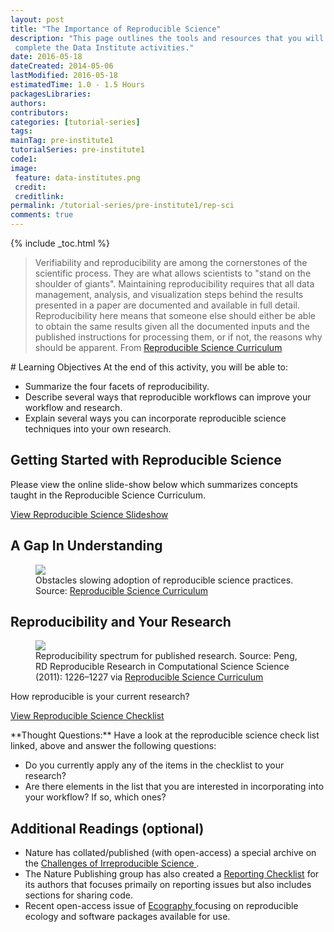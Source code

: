 ```yaml
---
layout: post
title: "The Importance of Reproducible Science"
description: "This page outlines the tools and resources that you will need to
 complete the Data Institute activities."
date: 2016-05-18
dateCreated: 2014-05-06
lastModified: 2016-05-18
estimatedTime: 1.0 - 1.5 Hours
packagesLibraries:
authors:
contributors:
categories: [tutorial-series]
tags:
mainTag: pre-institute1
tutorialSeries: pre-institute1
code1:
image:
 feature: data-institutes.png
 credit:
 creditlink:
permalink: /tutorial-series/pre-institute1/rep-sci
comments: true
---
```


{% include _toc.html %}


> Verifiability and reproducibility are among the cornerstones of the scientific
> process. They are what allows scientists to "stand on the shoulder of giants".
> Maintaining reproducibility requires that all data management, analysis, and
> visualization steps behind the results presented in a paper are documented and
> available in full detail. Reproducibility here means that someone else should
> either be able to obtain the same results given all the documented inputs and
> the published instructions for processing them, or if not, the reasons why
> should be apparent.
From <a href="https://github.com/Reproducible-Science-Curriculum/bosc2015/blob/master/BOSC2015-abstract-ReprSciCurriculum.pdf" target="_blank"> Reproducible Science Curriculum </a>

<div id="objectives" markdown="1">
# Learning Objectives
At the end of this activity, you will be able to:

* Summarize the four facets of reproducibility.
* Describe several ways that reproducible workflows can improve your workflow and research.
* Explain several ways you can incorporate reproducible science techniques into
your own research.
</div>

## Getting Started with Reproducible Science

Please view the online slide-show below which summarizes concepts taught in the
Reproducible Science Curriculum.

<a  class="btn btn-info" href="http://neon-workwithdata.github.io/slide-shows/intro-reprod-science.html" target="_blank">View Reproducible Science Slideshow</a>

## A Gap In Understanding

<figure>
	<a href="{{ site.baseurl }}/images/pre-institute-content/RepSci/UnderstandingGap_RepSciCur.png">
	<img src="{{ site.baseurl }}/images/pre-institute-content/RepSci/UnderstandingGap_RepSciCur.png"></a>
	<figcaption> Obstacles slowing adoption of reproducible science practices.
	Source: <a href="http://reproducible-science-curriculum.github.io/rr-ropensci-talk/#/6" target="_blank">Reproducible Science Curriculum</a>
	</figcaption>
</figure>

## Reproducibility and Your Research

<figure>
	<a href="{{ site.baseurl }}/images/pre-institute-content/RepSci/Good-better-best_RepSciCur_PengScience.jpg">
	<img src="{{ site.baseurl }}/images/pre-institute-content/RepSci/Good-better-best_RepSciCur_PengScience.jpg"></a>
	<figcaption> Reproducibility spectrum for published research.
	Source: Peng, RD Reproducible Research in Computational Science Science (2011): 1226–1227 via <a href="http://reproducible-science-curriculum.github.io/bosc2015/#/15" target="_blank">Reproducible Science Curriculum</a>
	</figcaption>
</figure>

How reproducible is your current research?

<a class="btn btn-info" href="https://github.com/Reproducible-Science-Curriculum/rr-intro/blob/master/checklist.md" target="_blank"> View Reproducible Science Checklist </a>

<div class="notice thought" markdown="1">
<i class="fa fa-star"></i> **Thought Questions:** Have a look at the reproducible
science check list linked, above and answer the
following questions:

* Do you currently apply any of the items in the checklist to your research?
* Are
there elements in the list that you are interested in incorporating into your
workflow? If so, which ones?
</div>

## Additional Readings (optional)

* Nature has collated/published (with open-access) a special archive on the
<a href="http://www.nature.com/news/reproducibility-1.17552" target="_blank"> Challenges of Irreproducible Science </a>.
* The Nature Publishing group has also created a
<a href="http://www.nature.com/authors/policies/checklist.pdf" target="_blank">Reporting Checklist</a>
for its authors that focuses primaily on reporting issues but also includes
sections for sharing code.
* Recent open-access issue of
<a href="http://onlinelibrary.wiley.com/doi/10.1111/ecog.2016.v39.i4/issuetoc" target="_blank">Ecography </a>
 focusing on reproducible ecology and software packages available for use.
